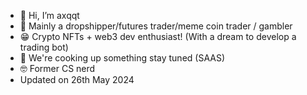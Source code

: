 - 👋 Hi, I’m axqqt
- 👀 Mainly a dropshipper/futures trader/meme coin trader / gambler
- 😁 Crypto NFTs + web3 dev enthusiast! (With a dream to develop a trading bot)
- 📱 We're cooking up something stay tuned (SAAS)
- 🤓 Former CS nerd
- Updated on 26th May 2024 
<!---
DulranSam/DulranSam is a ✨ special ✨ repository because its `README.md` (this file) appears on your GitHub profile.
You can click the Preview link to take a look at your changes.
--->
